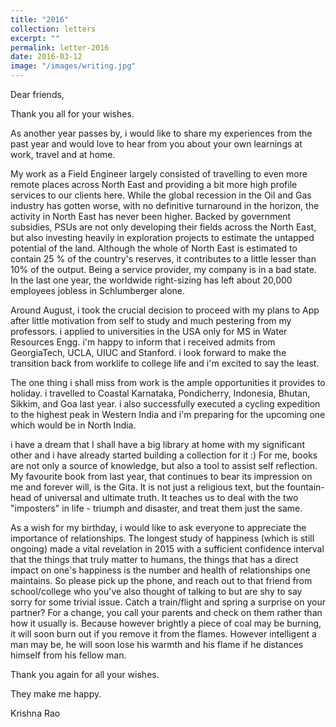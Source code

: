 ```yaml
---
title: "2016"
collection: letters
excerpt: ""
permalink: letter-2016
date: 2016-03-12
image: "/images/writing.jpg"
---
```


Dear friends,

Thank you all for your wishes.

As another year passes by, i would like to share my experiences from the past year and would love to hear from you about your own learnings at work, travel and at home. 

My work as a Field Engineer largely consisted of travelling to even more remote places across North East and providing a bit more high profile services to our clients here. While the global recession in the Oil and Gas industry has gotten worse, with no definitive turnaround in the horizon, the activity in North East has never been higher. Backed by government subsidies, PSUs are not only developing their fields across the North East, but also investing heavily in exploration projects to estimate the untapped potential of the land. Although the whole of North East is estimated to contain 25 % of the country's reserves, it contributes to a little lesser than 10% of the output. Being a service provider, my company is in a bad state. In the last one year, the worldwide right-sizing has left about 20,000 employees jobless in Schlumberger alone.

Around August, i took the crucial decision to proceed with my plans to App after little motivation from self to study and much pestering from my professors. i applied to universities in the USA only for MS in Water Resources Engg. i'm happy to inform that i received admits from GeorgiaTech, UCLA, UIUC and Stanford. i look forward to make the transition back from worklife to college life and i'm excited to say the least. 

The one thing i shall miss from work is the ample opportunities it provides to holiday. i travelled to Coastal Karnataka, Pondicherry, Indonesia, Bhutan, Sikkim, and Goa last year. i also successfully executed a cycling expedition to the highest peak in Western India and i'm preparing for the upcoming one which would be in North India.

i have a dream that I shall have a big library at home with my significant other and i have already started building a collection for it :) For me, books are not only a source of knowledge, but also a tool to assist self reflection. My favourite book from last year, that continues to bear its impression on me and forever will, is the Gita. It is not just a religious text, but the fountain-head of universal and ultimate truth. It teaches us to deal with the two "imposters" in life - triumph and disaster, and treat them just the same. 

As a wish for my birthday, i would like to ask everyone to appreciate the importance of relationships. The longest study of happiness (which is still ongoing) made a vital revelation in 2015 with a sufficient confidence interval that the things that truly matter to humans, the things that has a direct impact on one's happiness is the number and health of relationships one maintains. So please pick up the phone, and reach out to that friend from school/college who you've also thought of talking to but are shy to say sorry for some trivial issue. Catch a train/flight and spring a surprise on your partner? For a change, you call your parents and check on them rather than how it usually is. 
Because however brightly a piece of coal may be burning, it will soon burn out if you remove it from the flames. However intelligent a man may be, he will soon lose his warmth and his flame if he distances himself from his fellow man.

Thank you again for all your wishes. 

They make me happy. 

Krishna Rao
